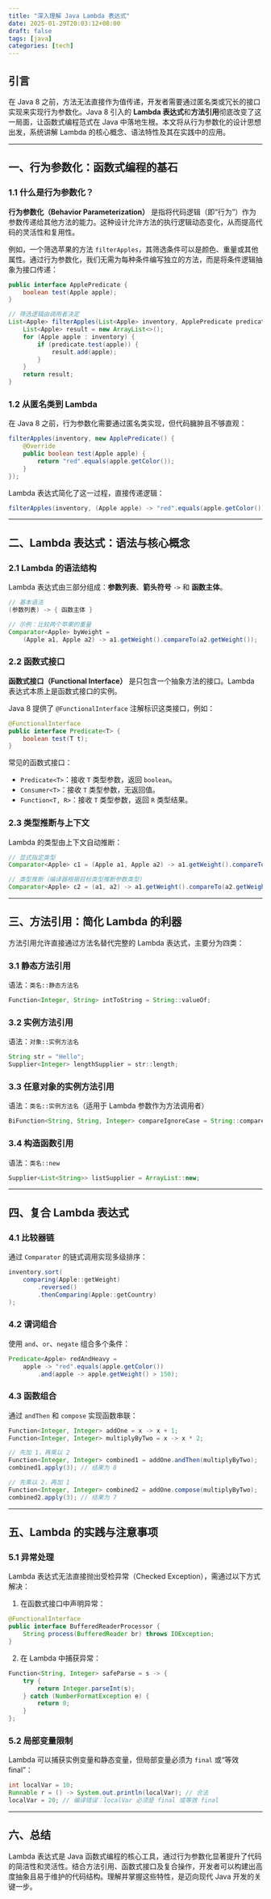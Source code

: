 ```yaml
---
title: "深入理解 Java Lambda 表达式"
date: 2025-01-29T20:03:12+08:00
draft: false
tags: [java]
categories: [tech]
---
```


## 引言  
在 Java 8 之前，方法无法直接作为值传递，开发者需要通过匿名类或冗长的接口实现来实现行为参数化。Java 8 引入的 **Lambda 表达式**和**方法引用**彻底改变了这一局面，让函数式编程范式在 Java 中落地生根。本文将从行为参数化的设计思想出发，系统讲解 Lambda 的核心概念、语法特性及其在实践中的应用。

---

## 一、行为参数化：函数式编程的基石  
### 1.1 什么是行为参数化？  
**行为参数化（Behavior Parameterization）** 是指将代码逻辑（即“行为”）作为参数传递给其他方法的能力。这种设计允许方法的执行逻辑动态变化，从而提高代码的灵活性和复用性。

例如，一个筛选苹果的方法 `filterApples`，其筛选条件可以是颜色、重量或其他属性。通过行为参数化，我们无需为每种条件编写独立的方法，而是将条件逻辑抽象为接口传递：

```java
public interface ApplePredicate {
    boolean test(Apple apple);
}

// 筛选逻辑由调用者决定
List<Apple> filterApples(List<Apple> inventory, ApplePredicate predicate) {
    List<Apple> result = new ArrayList<>();
    for (Apple apple : inventory) {
        if (predicate.test(apple)) {
            result.add(apple);
        }
    }
    return result;
}
```

### 1.2 从匿名类到 Lambda  
在 Java 8 之前，行为参数化需要通过匿名类实现，但代码臃肿且不够直观：  
```java
filterApples(inventory, new ApplePredicate() {
    @Override
    public boolean test(Apple apple) {
        return "red".equals(apple.getColor());
    }
});
```

Lambda 表达式简化了这一过程，直接传递逻辑：  
```java
filterApples(inventory, (Apple apple) -> "red".equals(apple.getColor()));
```

---

## 二、Lambda 表达式：语法与核心概念  
### 2.1 Lambda 的语法结构  
Lambda 表达式由三部分组成：**参数列表**、**箭头符号** `->` 和 **函数主体**。  
```java
// 基本语法
(参数列表) -> { 函数主体 }

// 示例：比较两个苹果的重量
Comparator<Apple> byWeight = 
    (Apple a1, Apple a2) -> a1.getWeight().compareTo(a2.getWeight());
```

### 2.2 函数式接口  
**函数式接口（Functional Interface）** 是只包含一个抽象方法的接口。Lambda 表达式本质上是函数式接口的实例。  

Java 8 提供了 `@FunctionalInterface` 注解标识这类接口，例如：  
```java
@FunctionalInterface
public interface Predicate<T> {
    boolean test(T t);
}
```

常见的函数式接口：  
- `Predicate<T>`：接收 `T` 类型参数，返回 `boolean`。  
- `Consumer<T>`：接收 `T` 类型参数，无返回值。  
- `Function<T, R>`：接收 `T` 类型参数，返回 `R` 类型结果。  

### 2.3 类型推断与上下文  
Lambda 的类型由上下文自动推断：  
```java
// 显式指定类型
Comparator<Apple> c1 = (Apple a1, Apple a2) -> a1.getWeight().compareTo(a2.getWeight());

// 类型推断（编译器根据目标类型推断参数类型）
Comparator<Apple> c2 = (a1, a2) -> a1.getWeight().compareTo(a2.getWeight());
```

---

## 三、方法引用：简化 Lambda 的利器  
方法引用允许直接通过方法名替代完整的 Lambda 表达式，主要分为四类：  

### 3.1 静态方法引用  
语法：`类名::静态方法名`  
```java
Function<Integer, String> intToString = String::valueOf;
```

### 3.2 实例方法引用  
语法：`对象::实例方法名`  
```java
String str = "Hello";
Supplier<Integer> lengthSupplier = str::length;
```

### 3.3 任意对象的实例方法引用  
语法：`类名::实例方法名`（适用于 Lambda 参数作为方法调用者）  
```java
BiFunction<String, String, Integer> compareIgnoreCase = String::compareToIgnoreCase;
```

### 3.4 构造函数引用  
语法：`类名::new`  
```java
Supplier<List<String>> listSupplier = ArrayList::new;
```

---

## 四、复合 Lambda 表达式  
### 4.1 比较器链  
通过 `Comparator` 的链式调用实现多级排序：  
```java
inventory.sort(
    comparing(Apple::getWeight)
        .reversed()
        .thenComparing(Apple::getCountry)
);
```

### 4.2 谓词组合  
使用 `and`、`or`、`negate` 组合多个条件：  
```java
Predicate<Apple> redAndHeavy = 
    apple -> "red".equals(apple.getColor())
        .and(apple -> apple.getWeight() > 150);
```

### 4.3 函数组合  
通过 `andThen` 和 `compose` 实现函数串联：  
```java
Function<Integer, Integer> addOne = x -> x + 1;
Function<Integer, Integer> multiplyByTwo = x -> x * 2;

// 先加 1，再乘以 2
Function<Integer, Integer> combined1 = addOne.andThen(multiplyByTwo);
combined1.apply(3); // 结果为 8

// 先乘以 2，再加 1
Function<Integer, Integer> combined2 = addOne.compose(multiplyByTwo);
combined2.apply(3); // 结果为 7
```

---

## 五、Lambda 的实践与注意事项  
### 5.1 异常处理  
Lambda 表达式无法直接抛出受检异常（Checked Exception），需通过以下方式解决：  
1. 在函数式接口中声明异常：  
```java
@FunctionalInterface
public interface BufferedReaderProcessor {
    String process(BufferedReader br) throws IOException;
}
```

2. 在 Lambda 中捕获异常：  
```java
Function<String, Integer> safeParse = s -> {
    try {
        return Integer.parseInt(s);
    } catch (NumberFormatException e) {
        return 0;
    }
};
```

### 5.2 局部变量限制  
Lambda 可以捕获实例变量和静态变量，但局部变量必须为 `final` 或“等效 final”：  
```java
int localVar = 10;
Runnable r = () -> System.out.println(localVar); // 合法
localVar = 20; // 编译错误：localVar 必须是 final 或等效 final
```

---

## 六、总结  
Lambda 表达式是 Java 函数式编程的核心工具，通过行为参数化显著提升了代码的简洁性和灵活性。结合方法引用、函数式接口及复合操作，开发者可以构建出高度抽象且易于维护的代码结构。理解并掌握这些特性，是迈向现代 Java 开发的关键一步。